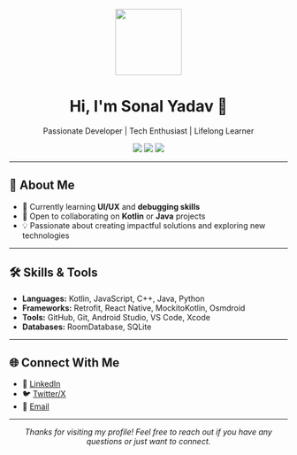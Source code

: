 <!-- Profile Header -->
<p align="center">
  <img src="https://avatars.githubusercontent.com/u/879615838?v=4" width="120" />
  <h1 align="center">Hi, I'm Sonal Yadav 👋</h1>
  <p align="center">Passionate Developer | Tech Enthusiast | Lifelong Learner</p>
</p>

<!-- Badges (customize as needed) -->
<p align="center">
  <a href="https://www.linkedin.com/in/sonal-yadav-193471238/"><img src="https://img.shields.io/badge/LinkedIn-blue?style=for-the-badge&logo=linkedin"/></a>
  <a href="mailto:sonal.y6390@gmail.com"><img src="https://img.shields.io/badge/Email-D14836?style=for-the-badge&logo=gmail&logoColor=white"/></a>
  <a href="https://x.com/SonalYa944317"><img src="https://img.shields.io/badge/Twitter-black?style=for-the-badge&logo=twitter&logoColor=white"/></a>
</p>

---

## 🚀 About Me

- 🔭 Currently learning **UI/UX** and **debugging skills**
- 🤝 Open to collaborating on **Kotlin** or **Java** projects
- 💡 Passionate about creating impactful solutions and exploring new technologies

---

## 🛠️ Skills & Tools

- **Languages:** Kotlin, JavaScript, C++, Java, Python
- **Frameworks:** Retrofit, React Native, MockitoKotlin, Osmdroid
- **Tools:** GitHub, Git, Android Studio, VS Code, Xcode
- **Databases:** RoomDatabase, SQLite

---

## 🌐 Connect With Me

- 💼 [LinkedIn](https://www.linkedin.com/in/sonal-yadav-193471238/)
- 🐦 [Twitter/X](https://x.com/SonalYa944317)
- 📧 [Email](mailto:sonal.y6390@gmail.com)

---

<p align="center">
  <em>Thanks for visiting my profile! Feel free to reach out if you have any questions or just want to connect.</em>
</p>
